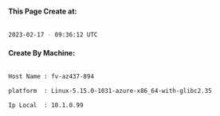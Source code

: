 
   
#### This Page Create at:

```bash

2023-02-17 - 09:36:12 UTC

```

#### Create By Machine:

```bash

Host Name : fv-az437-894

platform  : Linux-5.15.0-1031-azure-x86_64-with-glibc2.35

Ip Local  : 10.1.0.99

```

